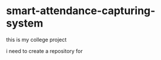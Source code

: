 # smart-attendance-capturing-system

this is my college project

i need to create a repository for

